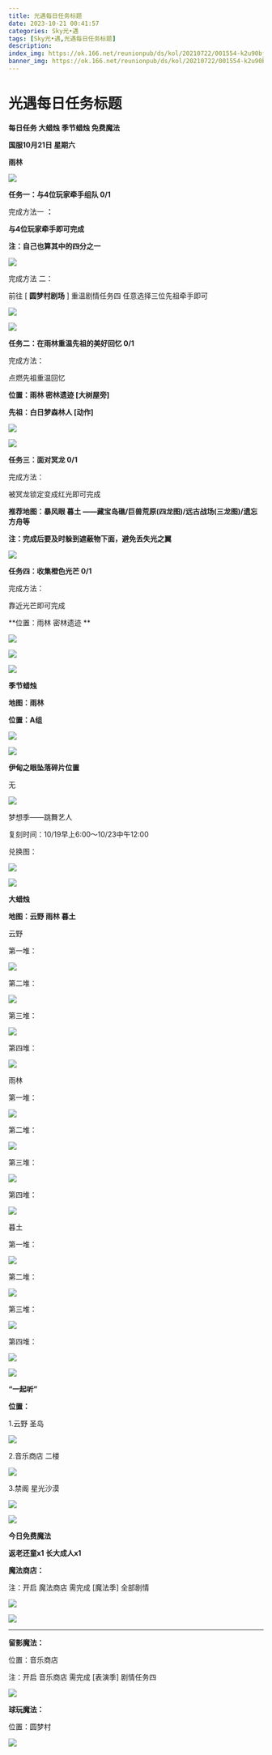 ```yaml
---
title: 光遇每日任务标题
date: 2023-10-21 00:41:57
categories: Sky光•遇
tags: [Sky光•遇,光遇每日任务标题]
description: 
index_img: https://ok.166.net/reunionpub/ds/kol/20210722/001554-k2u90bj7ay.png?imageView&thumbnail=600x0&type=jpg
banner_img: https://ok.166.net/reunionpub/ds/kol/20210722/001554-k2u90bj7ay.png?imageView&thumbnail=600x0&type=jpg
---
```

# 光遇每日任务标题
**每日任务 大蜡烛 季节蜡烛 免费魔法**

 **国服10月21日 星期六**

 **雨林**

![](https://img.166.net/reunionpub/ds/kol/20231021/001507-sw4h0319ja.jpg)

 **任务一：与4位玩家牵手组队 0/1**

完成方法一 **：**

 **与4位玩家牵手即可完成**

 **注：自己也算其中的四分之一**

![](https://img.166.net/reunionpub/ds/kol/20231021/000236-adqhz2us7p.png)

完成方法 二：

前往 [ **圆梦村剧场** ] 重温剧情任务四 任意选择三位先祖牵手即可

![](https://img.166.net/reunionpub/ds/kol/20231021/000829-8vh0lmburt.png)

![](https://img.166.net/reunionpub/ds/kol/20231021/000906-wf2164s7pr.jpeg)

 **任务二：在雨林重温先祖的美好回忆 0/1**

完成方法：

点燃先祖重温回忆

 **位置：雨林 密林遗迹 [大树屋旁]**

 **先祖：白日梦森林人 [动作]**

![](https://img.166.net/reunionpub/ds/kol/20231021/000324-725atocj1u.jpg)

![](https://img.166.net/reunionpub/ds/kol/20231021/000332-5p8tb6lc0w.jpeg)

 **任务三：面对冥龙 0/1**

完成方法：

被冥龙锁定变成红光即可完成

 **推荐地图：暴风眼 暮土 ——藏宝岛礁/巨兽荒原(四龙图)/远古战场(三龙图)/遗忘方舟等**

 **注：完成后要及时躲到遮蔽物下面，避免丢失光之翼**

![](https://img.166.net/reunionpub/ds/kol/20231021/000403-usr274j01n.png)

 **任务四：收集橙色光芒 0/1**

完成方法：

靠近光芒即可完成

 **位置：雨林 密林遗迹   **

![](https://img.166.net/reunionpub/ds/kol/20231021/000436-yqb1rot5su.png)

![](https://img.166.net/reunionpub/ds/kol/20231021/000458-80ylikgr1o.jpeg)

![](https://img.166.net/reunionpub/ds/kol/20231014/003453-vozlin1q8p.png)

 **季节蜡烛**

 **地图：雨林**

 **位置：A组**

![](https://img.166.net/reunionpub/ds/kol/20231020/235425-csa49g0ylm.jpg)

![](https://img.166.net/reunionpub/ds/kol/20231014/003453-vozlin1q8p.png)

 **伊甸之眼坠落碎片位置**

无

![](https://img.166.net/reunionpub/ds/kol/20231014/002539-7uzhdl3t0m.png)

梦想季——跳舞艺人

复刻时间：10/19早上6:00～10/23中午12:00

兑换图：

![](https://img.166.net/reunionpub/ds/kol/20231019/235406-45qrsdc3nt.jpg)

![](https://img.166.net/reunionpub/ds/kol/20231014/002539-7uzhdl3t0m.png)

 **大蜡烛**

 **地图：云野 雨林 暮土**

云野

第一堆：

![](https://img.166.net/reunionpub/ds/kol/20231020/235612-je9a1h2iqz.png)

第二堆：

![](https://img.166.net/reunionpub/ds/kol/20231020/235625-pik6l4uj7v.png)

第三堆：

![](https://img.166.net/reunionpub/ds/kol/20231020/235637-qzd8bomc4k.png)

第四堆：

![](https://img.166.net/reunionpub/ds/kol/20231020/235652-3rio0stz9q.png)

雨林

第一堆：

![](https://img.166.net/reunionpub/ds/kol/20231020/002427-o1divumnep.jpeg)

第二堆：

![](https://img.166.net/reunionpub/ds/kol/20231020/002435-wo7mqp0gsk.jpeg)

第三堆：

![](https://img.166.net/reunionpub/ds/kol/20231020/002443-a1j7icy5bh.jpeg)

第四堆：

![](https://img.166.net/reunionpub/ds/kol/20231020/002450-n84jlda6qs.jpeg)

暮土

第一堆：

![](https://img.166.net/reunionpub/ds/kol/20231020/235810-qt7liw6bnc.png)

第二堆：

![](https://img.166.net/reunionpub/ds/kol/20231020/235822-inte8a12gj.png)

第三堆：

![](https://img.166.net/reunionpub/ds/kol/20231020/235832-ed8nkqw7jg.png)

第四堆：

![](https://img.166.net/reunionpub/ds/kol/20231020/235846-cvedk1nu5q.png)

![](https://img.166.net/reunionpub/ds/kol/20231014/003005-dok0cb2fuz.png)

 **“一起听”**

 **位置：**

1.云野 圣岛

![](https://img.166.net/reunionpub/ds/kol/20231014/004010-de83b4jwu6.jpeg)

2.音乐商店 二楼

![](https://img.166.net/reunionpub/ds/kol/20231014/004020-k8jwmpg94o.jpeg)

3.禁阁 星光沙漠

![](https://img.166.net/reunionpub/ds/kol/20231014/004040-1mpch2gvy6.png)

![](https://img.166.net/reunionpub/ds/kol/20231014/004048-gyt2imp830.png)

 **今日免费魔法**

 **返老还童x1 长大成人x1**

 **魔法商店：**

注：开启 魔法商店 需完成 [魔法季] 全部剧情

![](https://img.166.net/reunionpub/ds/kol/20231014/004605-qmuiowanf4.png)

![](https://img.166.net/reunionpub/ds/kol/20231020/235944-hus4ycgprw.jpeg)

 ****

**留影魔法：**

位置：音乐商店

注：开启 音乐商店 需完成 [表演季] 剧情任务四

![](https://img.166.net/reunionpub/ds/kol/20231014/004941-6k9cb1yuv0.png)

 **球玩魔法：**

位置：圆梦村

![](https://img.166.net/reunionpub/ds/kol/20231014/005022-4hnlvzm7iu.png)

